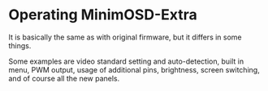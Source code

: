 # Operating MinimOSD-Extra #

It is basically the same as with original firmware, but it differs in some things.

Some examples are video standard setting and auto-detection, built in menu, PWM output, usage of additional pins, brightness, screen switching, and of course all the new panels.

